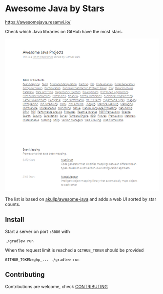 # Awesome Java by Stars

https://awesomejava.resamvi.io/

Check which Java libraries on GitHub have the most stars.

![cover.png](cover.png)

The list is based on [akullp/awesome-java](https://github.com/akullpp/awesome-java) and adds a web UI sorted by star counts.

## Install

Start a server on port `:8080` with
```
./gradlew run
```

When the request limit is reached a `GITHUB_TOKEN` should be provided
```
GITHUB_TOKEN=ghp_... ./gradlew run
```

## Contributing

Contributions are welcome, check [CONTRIBUTING](https://github.com/ResamVi/awesome-java-stars/blob/master/CONTRIBUTING.md)

